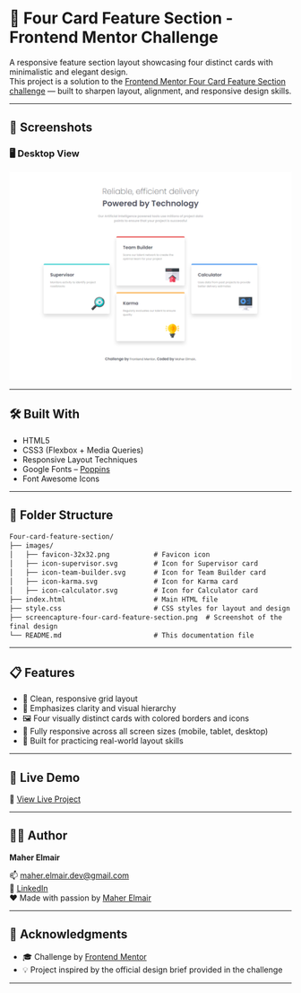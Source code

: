 # 🧩 Four Card Feature Section - Frontend Mentor Challenge

A responsive feature section layout showcasing four distinct cards with minimalistic and elegant design.  
This project is a solution to the [Frontend Mentor Four Card Feature Section challenge](https://www.frontendmentor.io/challenges/four-card-feature-section-weK1eFYK) — built to sharpen layout, alignment, and responsive design skills.

---

## 📸 Screenshots

### 🖥️ Desktop View  
![Desktop Preview](/screencapture-four-card-feature-section.png)

---

## 🛠️ Built With

- HTML5
- CSS3 (Flexbox + Media Queries)
- Responsive Layout Techniques
- Google Fonts – [Poppins](https://fonts.google.com/specimen/Poppins)
- Font Awesome Icons

---

## 📂 Folder Structure

```
Four-card-feature-section/  
├── images/  
│   ├── favicon-32x32.png           # Favicon icon  
│   ├── icon-supervisor.svg         # Icon for Supervisor card  
│   ├── icon-team-builder.svg       # Icon for Team Builder card  
│   ├── icon-karma.svg              # Icon for Karma card  
│   ├── icon-calculator.svg         # Icon for Calculator card  
├── index.html                      # Main HTML file  
├── style.css                       # CSS styles for layout and design  
├── screencapture-four-card-feature-section.png  # Screenshot of the final design  
└── README.md                       # This documentation file  
```

---

## 📋 Features

- 📐 Clean, responsive grid layout
- 🧠 Emphasizes clarity and visual hierarchy
- 🖼️ Four visually distinct cards with colored borders and icons
- 📱 Fully responsive across all screen sizes (mobile, tablet, desktop)
- 💼 Built for practicing real-world layout skills

---

## 🚀 Live Demo

🔗 [View Live Project](https://maher-elmair.github.io/Four-card-feature-section/)

---

## 🧑‍💻 Author

**Maher Elmair**  

📫 [maher.elmair.dev@gmail.com](mailto:maher.elmair.dev@gmail.com)  
🔗 [LinkedIn](https://www.linkedin.com/in/maher-elmair-831042237)  
❤️ Made with passion by [Maher Elmair](https://maher-elmair.github.io/My_Website)

---

## 🙏 Acknowledgments

- 🎓 Challenge by [Frontend Mentor](https://www.frontendmentor.io/)
- 💡 Project inspired by the official design brief provided in the challenge

---

